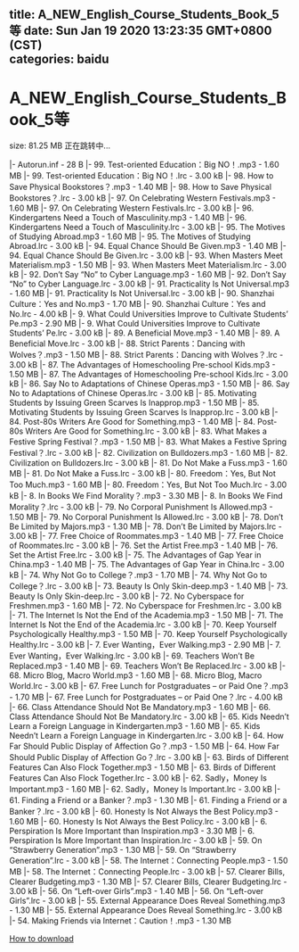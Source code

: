 
title: A_NEW_English_Course_Students_Book_5等
date: Sun Jan 19 2020 13:23:35 GMT+0800 (CST)    
categories: baidu
---

# A_NEW_English_Course_Students_Book_5等
size: 81.25 MB
 正在跳转中...
 
|- Autorun.inf - 28 B
|- 99. Test-oriented Education：Big NO！.mp3 - 1.60 MB
|- 99. Test-oriented Education：Big NO！.lrc - 3.00 kB
|- 98. How to Save Physical Bookstores？.mp3 - 1.40 MB
|- 98. How to Save Physical Bookstores？.lrc - 3.00 kB
|- 97. On Celebrating Western Festivals.mp3 - 1.60 MB
|- 97. On Celebrating Western Festivals.lrc - 3.00 kB
|- 96. Kindergartens Need a Touch of Masculinity.mp3 - 1.40 MB
|- 96. Kindergartens Need a Touch of Masculinity.lrc - 3.00 kB
|- 95. The Motives of Studying Abroad.mp3 - 1.60 MB
|- 95. The Motives of Studying Abroad.lrc - 3.00 kB
|- 94. Equal Chance Should Be Given.mp3 - 1.40 MB
|- 94. Equal Chance Should Be Given.lrc - 3.00 kB
|- 93. When Masters Meet Materialism.mp3 - 1.50 MB
|- 93. When Masters Meet Materialism.lrc - 3.00 kB
|- 92. Don’t Say “No” to Cyber Language.mp3 - 1.60 MB
|- 92. Don’t Say “No” to Cyber Language.lrc - 3.00 kB
|- 91. Practicality Is Not Universal.mp3 - 1.60 MB
|- 91. Practicality Is Not Universal.lrc - 3.00 kB
|- 90. Shanzhai Culture：Yes and No.mp3 - 1.70 MB
|- 90. Shanzhai Culture：Yes and No.lrc - 4.00 kB
|- 9. What Could Universities Improve to Cultivate Students’ Pe.mp3 - 2.90 MB
|- 9. What Could Universities Improve to Cultivate Students’ Pe.lrc - 3.00 kB
|- 89. A Beneficial Move.mp3 - 1.40 MB
|- 89. A Beneficial Move.lrc - 3.00 kB
|- 88. Strict Parents：Dancing with Wolves？.mp3 - 1.50 MB
|- 88. Strict Parents：Dancing with Wolves？.lrc - 3.00 kB
|- 87. The Advantages of Homeschooling Pre-school Kids.mp3 - 1.50 MB
|- 87. The Advantages of Homeschooling Pre-school Kids.lrc - 3.00 kB
|- 86. Say No to Adaptations of Chinese Operas.mp3 - 1.50 MB
|- 86. Say No to Adaptations of Chinese Operas.lrc - 3.00 kB
|- 85. Motivating Students by Issuing Green Scarves Is Inapprop.mp3 - 1.50 MB
|- 85. Motivating Students by Issuing Green Scarves Is Inapprop.lrc - 3.00 kB
|- 84. Post-80s Writers Are Good for Something.mp3 - 1.40 MB
|- 84. Post-80s Writers Are Good for Something.lrc - 3.00 kB
|- 83. What Makes a Festive Spring Festival？.mp3 - 1.50 MB
|- 83. What Makes a Festive Spring Festival？.lrc - 3.00 kB
|- 82. Civilization on Bulldozers.mp3 - 1.60 MB
|- 82. Civilization on Bulldozers.lrc - 3.00 kB
|- 81. Do Not Make a Fuss.mp3 - 1.60 MB
|- 81. Do Not Make a Fuss.lrc - 3.00 kB
|- 80. Freedom：Yes, But Not Too Much.mp3 - 1.60 MB
|- 80. Freedom：Yes, But Not Too Much.lrc - 3.00 kB
|- 8. In Books We Find Morality？.mp3 - 3.30 MB
|- 8. In Books We Find Morality？.lrc - 3.00 kB
|- 79. No Corporal Punishment Is Allowed.mp3 - 1.50 MB
|- 79. No Corporal Punishment Is Allowed.lrc - 3.00 kB
|- 78. Don’t Be Limited by Majors.mp3 - 1.30 MB
|- 78. Don’t Be Limited by Majors.lrc - 3.00 kB
|- 77. Free Choice of Roommates.mp3 - 1.40 MB
|- 77. Free Choice of Roommates.lrc - 3.00 kB
|- 76. Set the Artist Free.mp3 - 1.40 MB
|- 76. Set the Artist Free.lrc - 3.00 kB
|- 75. The Advantages of Gap Year in China.mp3 - 1.40 MB
|- 75. The Advantages of Gap Year in China.lrc - 3.00 kB
|- 74. Why Not Go to College？.mp3 - 1.70 MB
|- 74. Why Not Go to College？.lrc - 3.00 kB
|- 73. Beauty Is Only Skin-deep.mp3 - 1.40 MB
|- 73. Beauty Is Only Skin-deep.lrc - 3.00 kB
|- 72. No Cyberspace for Freshmen.mp3 - 1.60 MB
|- 72. No Cyberspace for Freshmen.lrc - 3.00 kB
|- 71. The Internet Is Not the End of the Academia.mp3 - 1.50 MB
|- 71. The Internet Is Not the End of the Academia.lrc - 3.00 kB
|- 70. Keep Yourself Psychologically Healthy.mp3 - 1.50 MB
|- 70. Keep Yourself Psychologically Healthy.lrc - 3.00 kB
|- 7. Ever Wanting，Ever Walking.mp3 - 2.90 MB
|- 7. Ever Wanting，Ever Walking.lrc - 3.00 kB
|- 69. Teachers Won’t Be Replaced.mp3 - 1.40 MB
|- 69. Teachers Won’t Be Replaced.lrc - 3.00 kB
|- 68. Micro Blog, Macro World.mp3 - 1.60 MB
|- 68. Micro Blog, Macro World.lrc - 3.00 kB
|- 67. Free Lunch for Postgraduates – or Paid One？.mp3 - 1.70 MB
|- 67. Free Lunch for Postgraduates – or Paid One？.lrc - 4.00 kB
|- 66. Class Attendance Should Not Be Mandatory.mp3 - 1.60 MB
|- 66. Class Attendance Should Not Be Mandatory.lrc - 3.00 kB
|- 65. Kids Needn’t Learn a Foreign Language in Kindergarten.mp3 - 1.60 MB
|- 65. Kids Needn’t Learn a Foreign Language in Kindergarten.lrc - 3.00 kB
|- 64. How Far Should Public Display of Affection Go？.mp3 - 1.50 MB
|- 64. How Far Should Public Display of Affection Go？.lrc - 3.00 kB
|- 63. Birds of Different Features Can Also Flock Together.mp3 - 1.50 MB
|- 63. Birds of Different Features Can Also Flock Together.lrc - 3.00 kB
|- 62. Sadly，Money Is Important.mp3 - 1.60 MB
|- 62. Sadly，Money Is Important.lrc - 3.00 kB
|- 61. Finding a Friend or a Banker？.mp3 - 1.30 MB
|- 61. Finding a Friend or a Banker？.lrc - 3.00 kB
|- 60. Honesty Is Not Always the Best Policy.mp3 - 1.60 MB
|- 60. Honesty Is Not Always the Best Policy.lrc - 3.00 kB
|- 6. Perspiration Is More Important than Inspiration.mp3 - 3.30 MB
|- 6. Perspiration Is More Important than Inspiration.lrc - 3.00 kB
|- 59. On “Strawberry Generation”.mp3 - 1.30 MB
|- 59. On “Strawberry Generation”.lrc - 3.00 kB
|- 58. The Internet：Connecting People.mp3 - 1.50 MB
|- 58. The Internet：Connecting People.lrc - 3.00 kB
|- 57. Clearer Bills, Clearer Budgeting.mp3 - 1.30 MB
|- 57. Clearer Bills, Clearer Budgeting.lrc - 3.00 kB
|- 56. On “Left-over Girls”.mp3 - 1.40 MB
|- 56. On “Left-over Girls”.lrc - 3.00 kB
|- 55. External Appearance Does Reveal Something.mp3 - 1.30 MB
|- 55. External Appearance Does Reveal Something.lrc - 3.00 kB
|- 54. Making Friends via Internet：Caution！.mp3 - 1.30 MB

[How to download](https://bpcam.bemobtrk.com/go/2ceec3aa-1ca2-46d6-b9ff-aaa5c184517c?jno=269)
